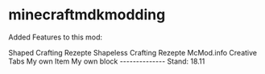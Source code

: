 # minecraftmdkmodding
Added Features to this mod:

Shaped Crafting Rezepte
Shapeless Crafting Rezepte
McMod.info
Creative Tabs
My own Item
My own block
-------------- Stand: 18.11
